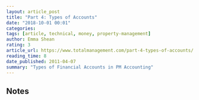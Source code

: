 ```yaml
---
layout: article_post
title: "Part 4: Types of Accounts"
date: "2018-10-01 00:01"
categories:
tags: [article, technical, money, property-management]
author: Emma Shean
rating: 3
article_url: https://www.totalmanagement.com/part-4-types-of-accounts/
reading_time: 8
date_published: 2011-04-07
summary: "Types of Financial Accounts in PM Accounting"
---
```


## Notes
